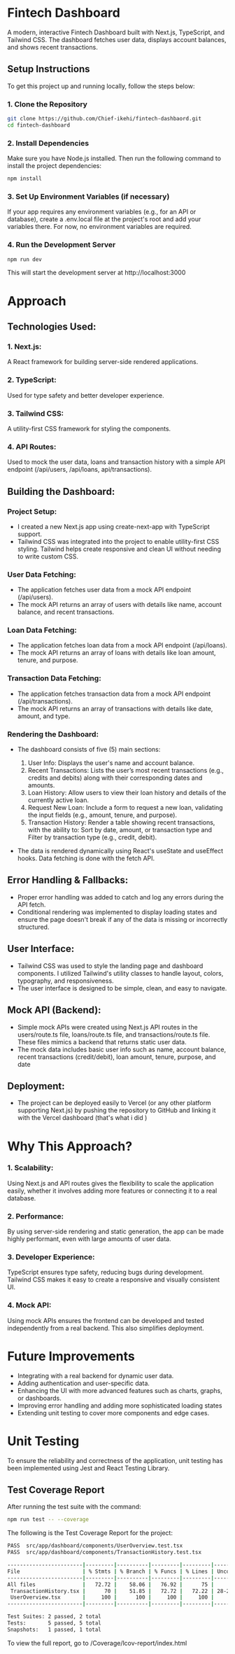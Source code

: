 # Fintech Dashboard
A modern, interactive Fintech Dashboard built with Next.js, TypeScript, and Tailwind CSS. The dashboard fetches user data, displays account balances, and shows recent transactions.

## Setup Instructions
To get this project up and running locally, follow the steps below:
### 1. Clone the Repository
   ```bash
   git clone https://github.com/Chief-ikehi/fintech-dashbaord.git
   cd fintech-dashboard
   ```
### 2. Install Dependencies  
Make sure you have Node.js installed. Then run the following command to install the project dependencies:
  ```bash
  npm install
```
### 3. Set Up Environment Variables (if necessary)  
If your app requires any environment variables (e.g., for an API or database), create a .env.local file at the project's root and add your variables there. For now, no environment variables are required.

### 4. Run the Development Server  
```bash
npm run dev
```
This will start the development server at http://localhost:3000  

# Approach
## Technologies Used:
### 1. Next.js: 
A React framework for building server-side rendered applications.  
### 2. TypeScript: 
Used for type safety and better developer experience.  
### 3. Tailwind CSS: 
A utility-first CSS framework for styling the components.  
### 4. API Routes: 
Used to mock the user data, loans and transaction history with a simple API endpoint (/api/users, /api/loans, api/transactions).   

## Building the Dashboard:
### Project Setup:

* I created a new Next.js app using create-next-app with TypeScript support.
* Tailwind CSS was integrated into the project to enable utility-first CSS styling. Tailwind helps create responsive and clean UI without needing to write custom CSS.

### User Data Fetching:

* The application fetches user data from a mock API endpoint (/api/users).
* The mock API returns an array of users with details like name, account balance, and recent transactions.

### Loan Data Fetching:

* The application fetches loan data from a mock API endpoint (/api/loans).
* The mock API returns an array of loans with details like loan amount, tenure, and purpose.

### Transaction Data Fetching:

* The application fetches transaction data from a mock API endpoint (/api/transactions).
* The mock API returns an array of transactions with details like date, amount, and type.

### Rendering the Dashboard:

* The dashboard consists of five (5) main sections:
  1. User Info: Displays the user's name and account balance.
  2. Recent Transactions: Lists the user’s most recent transactions (e.g., credits and debits) along with their corresponding dates and amounts.
  3. Loan History: Allow users to view their loan history and details of the currently active loan.
  4. Request New Loan: Include a form to request a new loan, validating the input fields (e.g., amount, tenure, and purpose). 
  5. Transaction History: Render a table showing recent transactions, with the ability to: Sort by date, amount, or transaction type and Filter by transaction type (e.g., credit, debit). 

* The data is rendered dynamically using React's useState and useEffect hooks. Data fetching is done with the fetch API.

## Error Handling & Fallbacks:

* Proper error handling was added to catch and log any errors during the API fetch.
* Conditional rendering was implemented to display loading states and ensure the page doesn't break if any of the data is missing or incorrectly structured.

## User Interface:

* Tailwind CSS was used to style the landing page and dashboard components. I utilized Tailwind's utility classes to handle layout, colors, typography, and responsiveness.
* The user interface is designed to be simple, clean, and easy to navigate.

## Mock API (Backend):

* Simple mock APIs were created using Next.js API routes in the users/route.ts file, loans/route.ts file, and transactions/route.ts file. These files mimics a backend that returns static user data.
* The mock data includes basic user info such as name, account balance, recent transactions (credit/debit), loan amount, tenure, purpose, and date

## Deployment:

* The project can be deployed easily to Vercel (or any other platform supporting Next.js) by pushing the repository to GitHub and linking it with the Vercel dashboard (that's what i did )

  
# Why This Approach?

### 1. Scalability: 
Using Next.js and API routes gives the flexibility to scale the application easily, whether it involves adding more features or connecting it to a real database.
### 2. Performance: 
By using server-side rendering and static generation, the app can be made highly performant, even with large amounts of user data.
### 3. Developer Experience: 
TypeScript ensures type safety, reducing bugs during development. Tailwind CSS makes it easy to create a responsive and visually consistent UI.
### 4. Mock API: 
Using mock APIs ensures the frontend can be developed and tested independently from a real backend. This also simplifies deployment.


# Future Improvements
* Integrating with a real backend for dynamic user data.
* Adding authentication and user-specific data.
* Enhancing the UI with more advanced features such as charts, graphs, or dashboards.
* Improving error handling and adding more sophisticated loading states
* Extending unit testing to cover more components and edge cases.

# Unit Testing
To ensure the reliability and correctness of the application, unit testing has been implemented using Jest and React Testing Library.  

## Test Coverage Report
After running the test suite with the command:
``` bash
npm run test -- --coverage
```
The following is the Test Coverage Report for the project:  

 
```bash
PASS  src/app/dashboard/components/UserOverview.test.tsx  
PASS  src/app/dashboard/components/TransactionHistory.test.tsx

------------------------|---------|----------|---------|---------|----------------------------  
File                    | % Stmts | % Branch | % Funcs | % Lines | Uncovered Line #s       
------------------------|---------|----------|---------|---------|----------------------------  
All files               |   72.72 |    58.06 |   76.92 |      75 |                              
 TransactionHistory.tsx |      70 |    51.85 |   72.72 |   72.22 | 28-29,34-36,47-48,68-80,92   
 UserOverview.tsx       |     100 |      100 |     100 |     100 |                              
------------------------|---------|----------|---------|---------|----------------------------

Test Suites: 2 passed, 2 total  
Tests:       5 passed, 5 total  
Snapshots:   1 passed, 1 total 
``` 
To view the full report, go to /Coverage/lcov-report/index.html
